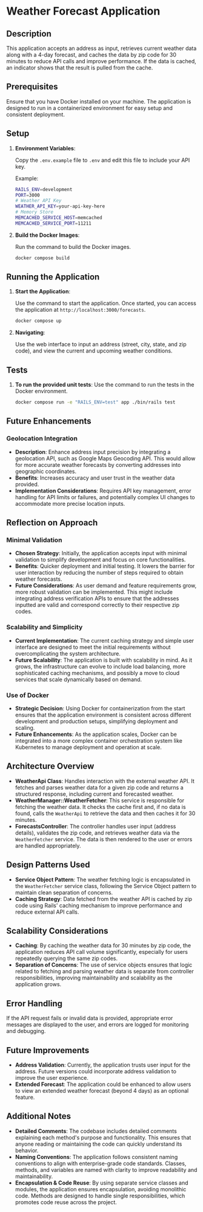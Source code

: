 # Weather Forecast Application

## Description

This application accepts an address as input, retrieves current weather data along with a 4-day forecast, and caches the data by zip code for 30 minutes to reduce API calls and improve performance. If the data is cached, an indicator shows that the result is pulled from the cache.

## Prerequisites

Ensure that you have Docker installed on your machine. The application is designed to run in a containerized environment for easy setup and consistent deployment.

## Setup

1. **Environment Variables**:

   Copy the `.env.example` file to `.env` and edit this file to include your API key.

   Example:

   ```sh
   RAILS_ENV=development
   PORT=3000
   # Weather API Key
   WEATHER_API_KEY=your-api-key-here
   # Memory Store
   MEMCACHED_SERVICE_HOST=memcached
   MEMCACHED_SERVICE_PORT=11211
   ```



3. **Build the Docker Images**:
   
   Run the command to build the Docker images.

   ```sh
   docker compose build
   ```

## Running the Application

1. **Start the Application**:

   Use the command to start the application. Once started, you can access the application at `http://localhost:3000/forecasts`.

   ```sh
   docker compose up
   ```

2. **Navigating**:
   
   Use the web interface to input an address (street, city, state, and zip code), and view the current and upcoming weather conditions.

## Tests

1. **To run the provided unit tests**:
   Use the command to run the tests in the Docker environment.

   ```sh
   docker compose run -e "RAILS_ENV=test" app ./bin/rails test
   ```

## Future Enhancements

### Geolocation Integration

- **Description**: Enhance address input precision by integrating a geolocation API, such as Google Maps Geocoding API. This would allow for more accurate weather forecasts by converting addresses into geographic coordinates.
- **Benefits**: Increases accuracy and user trust in the weather data provided.
- **Implementation Considerations**: Requires API key management, error handling for API limits or failures, and potentially complex UI changes to accommodate more precise location inputs.

## Reflection on Approach

### Minimal Validation

- **Chosen Strategy**: Initially, the application accepts input with minimal validation to simplify development and focus on core functionalities.
- **Benefits**: Quicker deployment and initial testing. It lowers the barrier for user interaction by reducing the number of steps required to obtain weather forecasts.
- **Future Considerations**: As user demand and feature requirements grow, more robust validation can be implemented. This might include integrating address verification APIs to ensure that the addresses inputted are valid and correspond correctly to their respective zip codes.

### Scalability and Simplicity

- **Current Implementation**: The current caching strategy and simple user interface are designed to meet the initial requirements without overcomplicating the system architecture.
- **Future Scalability**: The application is built with scalability in mind. As it grows, the infrastructure can evolve to include load balancing, more sophisticated caching mechanisms, and possibly a move to cloud services that scale dynamically based on demand.

### Use of Docker

- **Strategic Decision**: Using Docker for containerization from the start ensures that the application environment is consistent across different development and production setups, simplifying deployment and scaling.
- **Future Enhancements**: As the application scales, Docker can be integrated into a more complex container orchestration system like Kubernetes to manage deployment and operation at scale.

## Architecture Overview

- **WeatherApi Class**:
  Handles interaction with the external weather API. It fetches and parses weather data for a given zip code and returns a structured response, including current and forecasted weather.
- **WeatherManager::WeatherFetcher**:
  This service is responsible for fetching the weather data. It checks the cache first and, if no data is found, calls the `WeatherApi` to retrieve the data and then caches it for 30 minutes.
- **ForecastsController**:
  The controller handles user input (address details), validates the zip code, and retrieves weather data via the `WeatherFetcher` service. The data is then rendered to the user or errors are handled appropriately.

## Design Patterns Used

- **Service Object Pattern**:
  The weather fetching logic is encapsulated in the `WeatherFetcher` service class, following the Service Object pattern to maintain clean separation of concerns.
- **Caching Strategy**:
  Data fetched from the weather API is cached by zip code using Rails' caching mechanism to improve performance and reduce external API calls.

## Scalability Considerations

- **Caching**:
  By caching the weather data for 30 minutes by zip code, the application reduces API call volume significantly, especially for users repeatedly querying the same zip codes.
- **Separation of Concerns**:
  The use of service objects ensures that logic related to fetching and parsing weather data is separate from controller responsibilities, improving maintainability and scalability as the application grows.

## Error Handling

If the API request fails or invalid data is provided, appropriate error messages are displayed to the user, and errors are logged for monitoring and debugging.

## Future Improvements

- **Address Validation**:
  Currently, the application trusts user input for the address. Future versions could incorporate address validation to improve the user experience.
- **Extended Forecast**:
  The application could be enhanced to allow users to view an extended weather forecast (beyond 4 days) as an optional feature.

## Additional Notes

- **Detailed Comments**:
  The codebase includes detailed comments explaining each method's purpose and functionality. This ensures that anyone reading or maintaining the code can quickly understand its behavior.
- **Naming Conventions**:
  The application follows consistent naming conventions to align with enterprise-grade code standards. Classes, methods, and variables are named with clarity to improve readability and maintainability.
- **Encapsulation & Code Reuse**:
  By using separate service classes and modules, the application ensures encapsulation, avoiding monolithic code. Methods are designed to handle single responsibilities, which promotes code reuse across the project.
